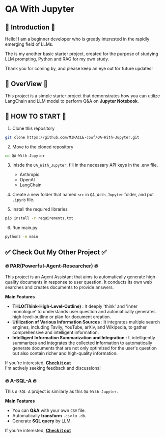 # QA With Jupyter

## 👋 Introduction 👋
Hello! I am a beginner developer who is greatly interested in the rapidly emerging field of LLMs.

The is my another basic starter project, created for the purpose of studying LLM prompting, Python and RAG for my own study.

Thank you for coming by, and please keep an eye out for future updates!


## 🌠 OverView 🌠
This project is a simple starter project that demonstrates how you can utilize LangChain and LLM model to perform Q&A on **Jupyter Notebook**.


## 🚀 HOW TO START 🚀
1. Clone this repository
```Bash
git clone https://github.com/MIRACLE-cowf/QA-With-Jupyter.git
```

2. Move to the cloned repository
```Bash
cd QA-With-Jupyter
```


3. Inisde the `QA_With_Jupyter`, fill in the necessary API keys in the .env file.
   - Anthropic
   - OpenAI
   - LangChain

4. Create a new folder that named `src` in `QA_With_Jupyter` folder, and put `.ipynb` file.
5. Install the required libraries
```Bash
pip install -r requirements.txt
```
6. Run main.py
```Bash
python3 -m main
```


## ✅ Check Out My Other Project ✅
### 🔥 PAR(Powerful-Agent-Researcher) 🔥
This project is an Agent Assistant that aims to automatically generate high-quality documents in response to user question. It conducts its own web searches and creates documents to provide answers.


**Main Features**
- **THLO(Think-High-Level-Outline)** : It deeply 'think' and 'inner monologue' to understands user question and automatically generates high-level-outline or plan for document creation.
- **Utilization of Various Information Sources** : It integrates multiple search engines, including Tavily, YouTube, arXiv, and Wikipedia, to gather comprehensive and intelligent information.
- **Intelligent Information Summarization and Integration** : It intelligently summarizes and integrates the collected information to automatically generate documents that are not only optimized for the user's question but also contain richer and high-quality information.

If you're interested, **[Check it out](https://github.com/MIRACLE-cowf/Powerful-Auto-Researcher)**  
I'm actively seeking feedback and discussions!


### 🔥 A-SQL-A 🔥
This `A-SQL-A` project is similarly as this `QA-With-Jupyter`.


**Main Features**
- You can **Q&A** with your own `CSV` file.
- Automatically **transform** `.csv` to `.db`.
- Generate **SQL query** by LLM.

If you're interested, **[Check it out](https://github.com/MIRACLE-cowf/A-SQL-A)**  